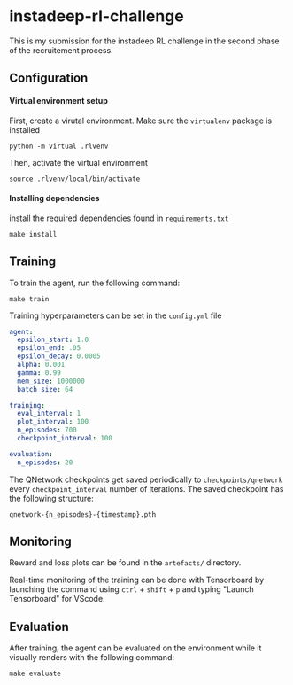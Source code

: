 # instadeep-rl-challenge
This is my submission for the instadeep RL challenge in the second phase of the recruitement process.

## Configuration

#### Virtual environment setup
First, create a virutal environment. Make sure the `virtualenv` package is installed
```SHELL
python -m virtual .rlvenv
```
Then, activate the virtual environment
```SHELL
source .rlvenv/local/bin/activate
```
#### Installing dependencies
install the required dependencies found in `requirements.txt`
```SHELL
make install
```

## Training
To train the agent, run the following command:
```SHELL
make train
```

Training hyperparameters can be set in the `config.yml` file
```YAML
agent:
  epsilon_start: 1.0
  epsilon_end: .05
  epsilon_decay: 0.0005
  alpha: 0.001
  gamma: 0.99
  mem_size: 1000000
  batch_size: 64

training:
  eval_interval: 1
  plot_interval: 100
  n_episodes: 700
  checkpoint_interval: 100

evaluation:
  n_episodes: 20
```
The QNetwork checkpoints get saved periodically to `checkpoints/qnetwork` every `checkpoint_interval` number of iterations.
The saved checkpoint has the following structure:
```SHELL
qnetwork-{n_episodes}-{timestamp}.pth
```
## Monitoring
Reward and loss plots can be found in the `artefacts/` directory.

Real-time monitoring of the training can be done with Tensorboard by launching the command using `ctrl` + `shift` + `p` and typing "Launch Tensorboard" for VScode.


## Evaluation
After training, the agent can be evaluated on the environment while it visually renders with the following command:
```SHELL
make evaluate
```



